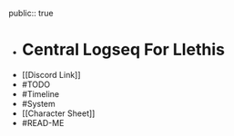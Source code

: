 public:: true

- # Central Logseq For Llethis
- [[Discord Link]]
- #TODO
- #Timeline
- #System
- [[Character Sheet]]
- #READ-ME